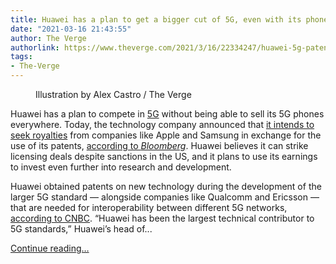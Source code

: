 ```yaml
---
title: Huawei has a plan to get a bigger cut of 5G, even with its phone sales limited
date: "2021-03-16 21:43:55"
author: The Verge
authorlink: https://www.theverge.com/2021/3/16/22334247/huawei-5g-patents-royalties-apple-samsung
tags:
- The-Verge
---
```

<figure>
      <img alt="" src="https://cdn.vox-cdn.com/thumbor/cglpkfAQTGNKIcIEEPlMzMCaB7I=/0x0:2040x1360/1310x873/cdn.vox-cdn.com/uploads/chorus_image/image/68977880/acastro_190520_1777_huawei_0001.0.0.jpg" />
        <figcaption>Illustration by Alex Castro / The Verge</figcaption>
    </figure>

  <p id="o1pAUQ">Huawei has a plan to compete in <a href="https://www.theverge.com/2021/2/22/22292074/5g-nationwide-verizon-att-tmobile-c-band">5G</a> without being able to sell its 5G phones everywhere. Today, the technology company announced that <a href="https://www.huawei.com/en/news/2021/3/huawei-releases-whitepaper-innovation-intellectual-property-2020">it intends to seek royalties</a> from companies like Apple and Samsung in exchange for the use of its patents, <a href="https://www.bloomberg.com/news/articles/2021-03-16/huawei-to-start-demanding-5g-royalties-from-smartphone-giants">according to <em>Bloomberg</em></a>. Huawei believes it can strike licensing deals despite sanctions in the US, and it plans to use its earnings to invest even further into research and development.</p>
<p id="mVoDTZ">Huawei obtained patents on new technology during the development of the larger 5G standard — alongside companies like Qualcomm and Ericsson — that are needed for interoperability between different 5G networks, <a href="https://www.cnbc.com/2021/03/16/huawei-to-charge-royalties-to-smartphone-makers-using-its-5g-tech-.html">according to CNBC</a>. “Huawei has been the largest technical contributor to 5G standards,” Huawei’s head of...</p>
  <p>
    <a href="https://www.theverge.com/2021/3/16/22334247/huawei-5g-patents-royalties-apple-samsung">Continue reading&hellip;</a>
  </p>